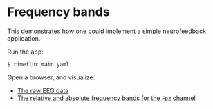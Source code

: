 # Frequency bands

This demonstrates how one could implement a simple neurofeedback application.

Run the app:

```
$ timeflux main.yaml
```

Open a browser, and visualize:

- [The raw EEG data](http://localhost:8000/monitor/)
- [The relative and absolute frequency bands for the `Fpz` channel](http://localhost:8000/bands/)